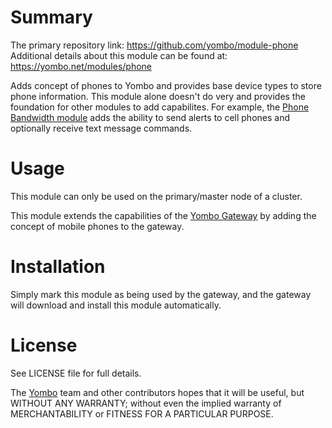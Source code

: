 Summary
=======

The primary repository link: https://github.com/yombo/module-phone
Additional details about this module can be found at: https://yombo.net/modules/phone

Adds concept of phones to Yombo and provides base device types to
store phone information. This module alone doesn't do very and provides
the foundation for other modules to add capabilites. For example, the
[Phone Bandwidth module](https://yombo.net/modules/phone_bandwidth)
adds the ability to send alerts to cell phones and optionally receive
text message commands.

Usage
=====

This module can only be used on the primary/master node of a cluster.

This module extends the capabilities of the [Yombo Gateway](https://yombo.net/)
by adding the concept of mobile phones to the gateway.

Installation
============

Simply mark this module as being used by the gateway, and the gateway will download
and install this module automatically.

License
=======

See LICENSE file for full details.

The [Yombo](https://yombo.net/) team and other contributors hopes that it will be
useful, but WITHOUT ANY WARRANTY; without even the implied warranty of
MERCHANTABILITY or FITNESS FOR A PARTICULAR PURPOSE.


